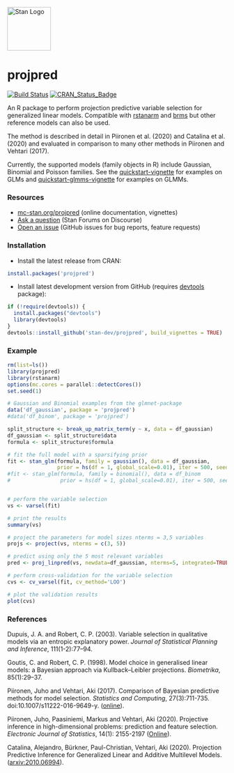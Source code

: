 [<img src="https://raw.githubusercontent.com/stan-dev/logos/master/logo_tm.png" width=100 alt="Stan Logo"/>](https://mc-stan.org)

# projpred

[![Build Status](https://travis-ci.org/stan-dev/projpred.svg?branch=master)](https://travis-ci.org/stan-dev/projpred)
[![CRAN_Status_Badge](https://www.r-pkg.org/badges/version/projpred?color=blue)](https://cran.r-project.org/package=projpred)

An R package to perform projection predictive variable selection for generalized linear models. Compatible with [rstanarm][] and [brms][] but other reference models can also be used. 

The method is described in detail in Piironen et al. (2020) and Catalina et al. (2020) and evaluated in comparison to many other methods in Piironen and Vehtari (2017). 

Currently, the supported models (family objects in R) include Gaussian, Binomial and Poisson families. See the [quickstart-vignette][] for examples on GLMs and [quickstart-glmms-vignette][] for examples on GLMMs.


### Resources

* [mc-stan.org/projpred](https://mc-stan.org/projpred) (online documentation, vignettes)
* [Ask a question](https://discourse.mc-stan.org) (Stan Forums on Discourse)
* [Open an issue](https://github.com/stan-dev/projpred/issues) (GitHub issues for bug reports, feature requests)


### Installation

* Install the latest release from CRAN:

```r
install.packages('projpred')
```

* Install latest development version from GitHub (requires [devtools](https://github.com/r-lib/devtools) package):

```r
if (!require(devtools)) {
  install.packages("devtools")
  library(devtools)
}
devtools::install_github('stan-dev/projpred', build_vignettes = TRUE)
```
    
### Example

```R
rm(list=ls())
library(projpred)
library(rstanarm)
options(mc.cores = parallel::detectCores())
set.seed(1)

# Gaussian and Binomial examples from the glmnet-package
data('df_gaussian', package = 'projpred')
#data('df_binom', package = 'projpred')

split_structure <- break_up_matrix_term(y ~ x, data = df_gaussian)
df_gaussian <- split_structure$data
formula <- split_structure$formula

# fit the full model with a sparsifying prior
fit <- stan_glm(formula, family = gaussian(), data = df_gaussian,
                prior = hs(df = 1, global_scale=0.01), iter = 500, seed = 1)
#fit <- stan_glm(formula, family = binomial(), data = df_binom
#                prior = hs(df = 1, global_scale=0.01), iter = 500, seed = 1)


# perform the variable selection
vs <- varsel(fit)

# print the results
summary(vs)

# project the parameters for model sizes nterms = 3,5 variables 
projs <- project(vs, nterms = c(3, 5))

# predict using only the 5 most relevant variables
pred <- proj_linpred(vs, newdata=df_gaussian, nterms=5, integrated=TRUE)

# perform cross-validation for the variable selection
cvs <- cv_varsel(fit, cv_method='LOO')

# plot the validation results 
plot(cvs)
```


### References

Dupuis, J. A. and Robert, C. P. (2003). Variable selection in qualitative models via an entropic explanatory power. *Journal of Statistical Planning and Inference*, 111(1-2):77–94.

Goutis, C. and Robert, C. P. (1998). Model choice in generalised linear models: a Bayesian approach via Kullback–Leibler projections. *Biometrika*, 85(1):29–37.

Piironen, Juho and Vehtari, Aki (2017). Comparison of Bayesian predictive methods for model selection. *Statistics and Computing*, 27(3):711-735. doi:10.1007/s11222-016-9649-y. ([online][piironenvehtari]).

Piironen, Juho, Paasiniemi, Markus and Vehtari, Aki (2020). Projective inference in high-dimensional problems: prediction and feature selection. *Electronic Journal of Statistics*, 14(1): 2155-2197 ([Online][projpred]).

Catalina, Alejandro, Bürkner, Paul-Christian, Vehtari, Aki (2020). Projection Predictive Inference for Generalized Linear and Additive Multilevel Models. ([arxiv:2010.06994][new-projpred]).


  [rstanarm]: https://github.com/stan-dev/rstanarm
  [brms]: https://github.com/paul-buerkner/brms
  [piironenvehtari]: https://link.springer.com/article/10.1007/s11222-016-9649-y
  [projpred]: https://projecteuclid.org/euclid.ejs/1589335310
  [new-projpred]: https://arxiv.org/abs/2010.06994
  [quickstart-vignette]: https://htmlpreview.github.io/?https://github.com/stan-dev/projpred/blob/master/vignettes/quickstart.html
  [quickstart-glmms-vignette]: https://htmlpreview.github.io/?https://github.com/stan-dev/projpred/blob/master/vignettes/quickstart_glmm.html

